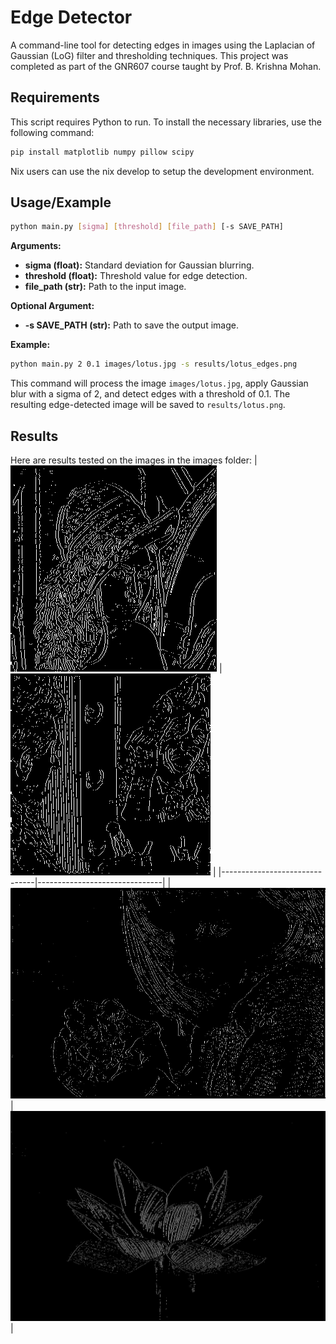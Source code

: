 # Edge Detector

A command-line tool for detecting edges in images using the Laplacian of Gaussian (LoG) filter and thresholding techniques. This project was completed as part of the GNR607 course taught by Prof. B. Krishna Mohan. 

## Requirements

This script requires Python to run. To install the necessary libraries, use the following command:

```bash
pip install matplotlib numpy pillow scipy
```

Nix users can use the nix develop to setup the development environment.


## Usage/Example

```bash
python main.py [sigma] [threshold] [file_path] [-s SAVE_PATH]
```

**Arguments:**

* **sigma (float):** Standard deviation for Gaussian blurring.
* **threshold (float):** Threshold value for edge detection.
* **file_path (str):** Path to the input image.

**Optional Argument:**

* **-s SAVE_PATH (str):** Path to save the output image.

**Example:**

```bash
python main.py 2 0.1 images/lotus.jpg -s results/lotus_edges.png
```

This command will process the image `images/lotus.jpg`, apply Gaussian blur with a sigma of 2, and detect edges with a threshold of 0.1. The resulting edge-detected image will be saved to `results/lotus.png`.

## Results
Here are results tested on the images in the images folder:
| ![Image 1](results/lenna.png) | ![Image 2](results/joker.png) |
|-------------------------------|-------------------------------|
| ![Image 3](results/child.png) | ![Image 4](results/lotus.png) |
<!---->
<!--### Results-->
<!---->
<!--the results are in the results folder-->
<!---->
<!--parameters used for the images are:-->
